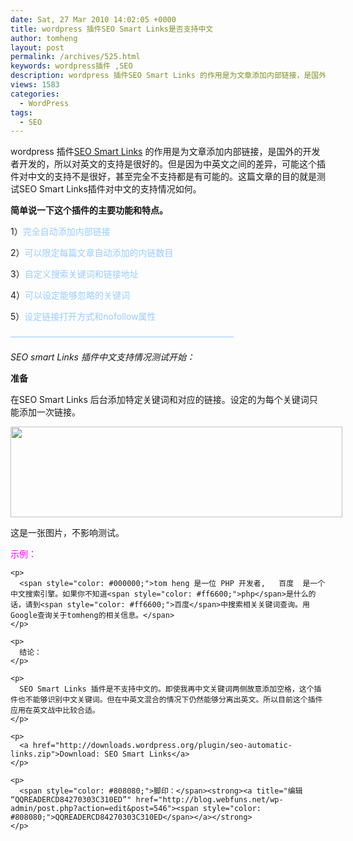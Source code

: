 ```yaml
---
date: Sat, 27 Mar 2010 14:02:05 +0000
title: wordpress 插件SEO Smart Links是否支持中文
author: tomheng
layout: post
permalink: /archives/525.html
keywords: wordpress插件 ,SEO
description: wordpress 插件SEO Smart Links 的作用是为文章添加内部链接，是国外的开发者开发的，所以对英文的支持是很好的。但是因为中英文之间的差异，可能这个插件对中文的支持不是很好，甚至完全不支持都是有可能的。
views: 1583
categories:
  - WordPress
tags:
  - SEO
---
```

wordpress 插件<a class="wpgallery" title="SEO Smart Links" href="http://www.prelovac.com/vladimir/wordpress-plugins/seo-smart-links" target="_blank">SEO Smart Links</a> 的作用是为文章添加内部链接，是国外的开发者开发的，所以对英文的支持是很好的。但是因为中英文之间的差异，可能这个插件对中文的支持不是很好，甚至完全不支持都是有可能的。这篇文章的目的就是测试SEO Smart Links插件对中文的支持情况如何。

**简单说一下这个插件的主要功能和特点。**

1）<span style="color: #99ccff;">完全自动添加内部链接</span>

2）<span style="color: #99ccff;">可以限定每篇文章自动添加的内链数目</span>

3）<span style="color: #99ccff;">自定义搜索关键词和链接地址</span>

4）<span style="color: #99ccff;">可以设定能够忽略的关键词</span>

5）<span style="color: #99ccff;">设定链接打开方式和nofollow属性</span>

<span style="color: #99ccff;">&#8212;&#8212;&#8212;&#8212;&#8212;&#8212;&#8212;&#8212;&#8212;&#8212;&#8212;&#8212;&#8212;&#8212;&#8212;&#8212;&#8212;&#8212;&#8212;&#8212;&#8212;&#8212;&#8212;&#8212;&#8212;&#8211;</span>

*SEO smart Links 插件中文支持情况测试开始：*

**准备**

在SEO Smart Links 后台添加特定关键词和对应的链接。设定的为每个关键词只能添加一次链接。

<div id="attachment_542" style="width: 541px" class="wp-caption aligncenter">
  <a href="http://blog.webfuns.net/wp-content/uploads/2010/03/tom1.jpg"><img class="size-full wp-image-542 " title="这是一张图片，不影响测试。" src="http://blog.webfuns.net/wp-content/uploads/2010/03/tom1.jpg" alt="" width="531" height="145" /></a>
  
  <p class="wp-caption-text">
    这是一张图片，不影响测试。
  </p>
</div>

<p style="text-align: center;">
  <p style="text-align: center;">
    <p>
      <span style="color: #ff00ff;">示例：</span>
    </p>
    
    <p>
      <span style="color: #000000;">tom heng 是一位 PHP 开发者,   百度  是一个中文搜索引擎。如果你不知道<span style="color: #ff6600;">php</span>是什么的话，请到<span style="color: #ff6600;">百度</span>中搜索相关关键词查询。用Google查询关于tomheng的相关信息。</span>
    </p>
    
    <p>
      结论：
    </p>
    
    <p>
      SEO Smart Links 插件是不支持中文的。即使我再中文关键词两侧故意添加空格，这个插件也不能够识别中文关键词。但在中英文混合的情况下仍然能够分离出英文。所以目前这个插件应用在英文战中比较合适。
    </p>
    
    <p>
      <a href="http://downloads.wordpress.org/plugin/seo-automatic-links.zip">Download: SEO Smart Links</a>
    </p>
    
    <p>
      <span style="color: #808080;">脚印：</span><strong><a title="编辑 “QQREADERCD84270303C310ED”" href="http://blog.webfuns.net/wp-admin/post.php?action=edit&post=546"><span style="color: #808080;">QQREADERCD84270303C310ED</span></a></strong>
    </p>

